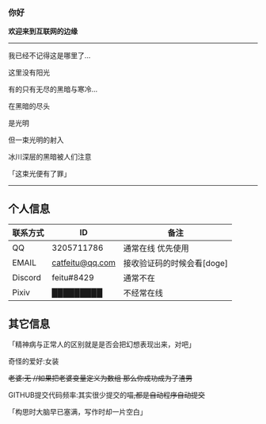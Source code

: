 ### 你好
**欢迎来到互联网的边缘**

---

我已经不记得这是哪里了…

这里没有阳光

有的只有无尽的黑暗与寒冷…

在黑暗的尽头

是光明

但一束光明的射入

冰川深层的黑暗被人们注意

「这束光便有了罪」

---

个人信息
---
联系方式|ID|备注
-|-|-|
QQ|3205711786|通常在线 优先使用
EMAIL|catfeitu@qq.com|接收验证码的时候会看[doge]
Discord|feitu#8429|通常不在
Pixiv|█████████|不经常在线

其它信息
---
「精神病与正常人的区别就是是否会把幻想表现出来，对吧」

奇怪的爱好:女装

<del>老婆:无 //如果把老婆变量定义为数组 那么你成功成为了渣男<del>
  
GITHUB提交代码频率:其实很少提交的喵<del>,都是自动程序自动提交<del>
  
「构思时大脑早已塞满，写作时却一片空白」
